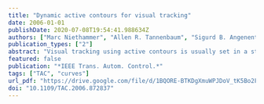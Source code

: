 ```yaml
---
title: "Dynamic active contours for visual tracking"
date: 2006-01-01
publishDate: 2020-07-08T19:54:41.988634Z
authors: ["Marc Niethammer", "Allen R. Tannenbaum", "Sigurd B. Angenent"]
publication_types: ["2"]
abstract: "Visual tracking using active contours is usually set in a static framework. The active contour tracks the object of interest in a given frame of an image sequence. A subsequent prediction step ensures good initial placement for the next frame. This approach is unnatural; the curve evolution gets decoupled from the actual dynamics of the objects to be tracked. True dynamical approaches exist, all being marker particle based and thus prone to the shortcomings of such particle-based implementations. In particular, topological changes are not handled naturally in this framework. The now classical level set approach is tailored for evolutions of manifolds of codimension one. However, dynamic curve evolution is at least a codimension two problem. We propose an efficient, level set based approach for dynamic curve evolution, which addresses the artificial separation of segmentation and prediction while retaining all the desirable properties of the level set formulation. It is based on a new energy minimization functional which, for the first time, puts dynamics into the geodesic active contour framework."
featured: false
publication: "*IEEE Trans. Autom. Control.*"
tags: ["TAC", "curves"]
url_pdf: "https://drive.google.com/file/d/1BQORE-BTKDgXmuWPJDoV_tK5Bo2FH7kA"
doi: "10.1109/TAC.2006.872837"
---
```


